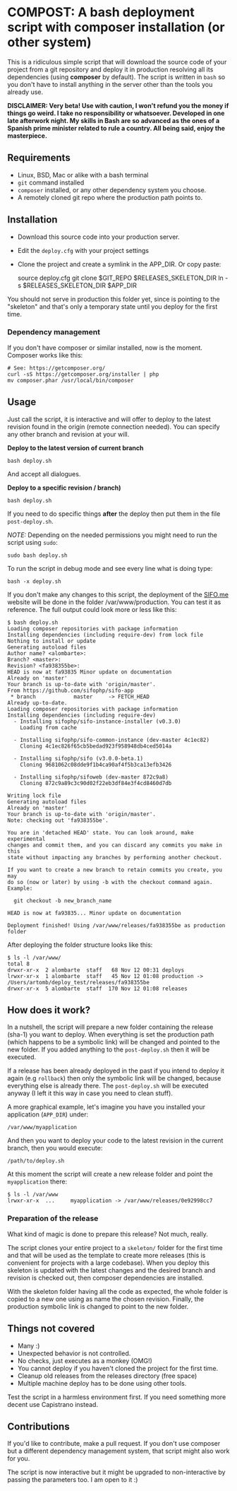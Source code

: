 # COMPOST: A bash deployment script with composer installation (or other system)
This is a ridiculous simple script that will download the source code of your project from a git repository and deploy it in production resolving all its dependencies (using **composer** by default). The script is written in `bash` so you don't have to install anything in the server other than the tools you already use. 

**DISCLAIMER: Very beta! Use with caution, I won't refund you the money if things go weird. I take no responsibility or whatsoever. Developed in one late afterwork night. My skills in Bash are so advanced as the ones of a Spanish prime minister related to rule a country. All being said, enjoy the masterpiece.**


## Requirements
 - Linux, BSD, Mac or alike with a bash terminal 
 - `git` command installed
 - `composer` installed, or any other dependency system you choose.
 - A remotely cloned git repo where the production path points to.

## Installation
 - Download this source code into your production server.
 - Edit the `deploy.cfg` with your project settings
 - Clone the project and create a symlink in the APP_DIR. Or copy paste:

	source deploy.cfg
	git clone $GIT_REPO $RELEASES_SKELETON_DIR
	ln -s $RELEASES_SKELETON_DIR $APP_DIR
	
You should not serve in production this folder yet, since is pointing to the "skeleton" and that's only a temporary state until you deploy for the first time.

### Dependency management
If you don't have composer or similar installed, now is the moment. Composer works like this:

	# See: https://getcomposer.org/
	curl -sS https://getcomposer.org/installer | php
	mv composer.phar /usr/local/bin/composer

	
## Usage

Just call the script, it is interactive and will offer to deploy to the latest revision found in the origin (remote connection needed). You can specify any other branch and revision at your will.

**Deploy to the latest version of current branch**

	bash deploy.sh

And accept all dialogues.

**Deploy to a specific revision / branch)**

	bash deploy.sh
	
If you need to do specific things **after** the deploy then put them in the file `post-deploy.sh`.

*NOTE:* Depending on the needed permissions you might need to run the script using `sudo`:

	sudo bash deploy.sh

To run the script in debug mode and see every line what is doing type:

	bash -x deploy.sh
	
If you don't make any changes to this script, the deployment of the [SIFO.me](http://sifo.me) website will be done in the folder /var/www/production. You can test it as reference. The full output could look more or less like this:

	$ bash deploy.sh 
	Loading composer repositories with package information
	Installing dependencies (including require-dev) from lock file
	Nothing to install or update
	Generating autoload files
	Author name? <alombarte>:
	Branch? <master>:
	Revision? <fa938355be>:
	HEAD is now at fa93835 Minor update on documentation
	Already on 'master'
	Your branch is up-to-date with 'origin/master'.
	From https://github.com/sifophp/sifo-app
	 * branch            master     -> FETCH_HEAD
	Already up-to-date.
	Loading composer repositories with package information
	Installing dependencies (including require-dev)                                      
	  - Installing sifophp/sifo-instance-installer (v0.3.0)
	    Loading from cache
	
	  - Installing sifophp/sifo-common-instance (dev-master 4c1ec82)
	    Cloning 4c1ec826f65cb5bedad923f958948db4ced5014a
	
	  - Installing sifophp/sifo (v3.0.0-beta.1)
	    Cloning 9681062c08dde9f1b4ca90af4f5b3ca13efb3426
	
	  - Installing sifophp/sifoweb (dev-master 872c9a8)
	    Cloning 872c9a89c3c90d02f22eb3df84e3f4cd8460d7db
	
	Writing lock file
	Generating autoload files
	Already on 'master'
	Your branch is up-to-date with 'origin/master'.
	Note: checking out 'fa938355be'.
	
	You are in 'detached HEAD' state. You can look around, make experimental
	changes and commit them, and you can discard any commits you make in this
	state without impacting any branches by performing another checkout.
	
	If you want to create a new branch to retain commits you create, you may
	do so (now or later) by using -b with the checkout command again. Example:
	
	  git checkout -b new_branch_name
	
	HEAD is now at fa93835... Minor update on documentation
	
	Deployment finished! Using /var/www/releases/fa938355be as production folder
After deploying the folder structure looks like this:

	$ ls -l /var/www/
	total 8
	drwxr-xr-x  2 alombarte  staff   68 Nov 12 00:31 deploys
	lrwxr-xr-x  1 alombarte  staff   45 Nov 12 01:08 production -> /Users/artomb/deploy_test/releases/fa938355be
	drwxr-xr-x  5 alombarte  staff  170 Nov 12 01:08 releases


## How does it work?
In a nutshell, the script will prepare a new folder containing the release (sha-1) you want to deploy. When everything is set the production path (which happens to be a symbolic link) will be changed and pointed to the new folder. If you added anything to the `post-deploy.sh` then it will be executed.

If a release has been already deployed in the past if you intend to deploy it again (e.g `rollback`) then only the symbolic link will be changed, because everything else is already there. The `post-deploy.sh` will be executed anyway (I left it this way in case you need to clean stuff).

A more graphical example, let's imagine you have you installed your application (`APP_DIR`) under:

	/var/www/myapplication
	
And then you want to deploy your code to the latest revision in the current branch, then you would execute:

	/path/to/deploy.sh
	
At this moment the script will create a new release folder and point the `myapplication` there:
	
	$ ls -l /var/www
	lrwxr-xr-x  ...     myapplication -> /var/www/releases/0e92998cc7
 

### Preparation of the release
What kind of magic is done to prepare this release? Not much, really.

The script clones your entire project to a `skeleton/` folder for the first time and that will be used as the template to create more releases (this is convenient for projects with a large codebase). When you deploy this skeleton is updated with the latest changes and the desired branch and revision is checked out, then composer dependencies are installed.

With the skeleton folder having all the code as expected, the whole folder is copied to a new one using as name the chosen revision. Finally, the production symbolic link is changed to point to the new folder.


## Things not covered

 - Many :)
 - Unexpected behavior is not controlled.
 - No checks, just executes as a monkey (OMG!)
 - You cannot deploy if you haven't cloned the project for the first time.
 - Cleanup old releases from the releases directory (free space)
 - Multiple machine deploy has to be done using other tools. 

Test the script in a harmless environment first. If you need something more decent use Capistrano instead.

## Contributions
If you'd like to contribute, make a pull request. If you don't use composer but a different dependency management system, that script might also work for you.

The script is now interactive but it might be upgraded to non-interactive by passing the parameters too. I am open to it :)
